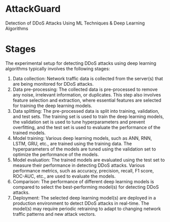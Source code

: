 # AttackGuard
Detection of DDoS Attacks Using ML Techniques &amp; Deep Learning Algorithms
# Stages
The experimental setup for detecting DDoS attacks using deep learning algorithms typically involves the following stages:<br>
1) Data collection: Network traffic data is collected from the server(s) that are being monitored for DDoS attacks.<br>
2) Data pre-processing: The collected data is pre-processed to remove any noise, irrelevant information, or duplicates. This step also involves feature selection and extraction, where essential features are selected for training the deep learning models.<br>
3) Data splitting: The pre-processed data is split into training, validation, and test sets. The training set is used to train the deep learning models, the validation set is used to tune hyperparameters and prevent overfitting, and the test set is used to evaluate the performance of the trained models.<br>
4) Model training: Various deep learning models, such as ANN, RNN, LSTM, GRU, etc., are trained using the training data. The hyperparameters of the models are tuned using the validation set to optimize the performance of the models.<br>
5) Model evaluation: The trained models are evaluated using the test set to measure their performance in detecting DDoS attacks. Various performance metrics, such as accuracy, precision, recall, F1 score, ROC-AUC, etc., are used to evaluate the models.<br>
6) Comparison: The performance of different deep learning models is compared to select the best-performing model(s) for detecting DDoS attacks.<br>
7) Deployment: The selected deep learning model(s) are deployed in a production environment to detect DDoS attacks in real-time. The model(s) may require periodic retraining to adapt to changing network traffic patterns and new attack vectors.

